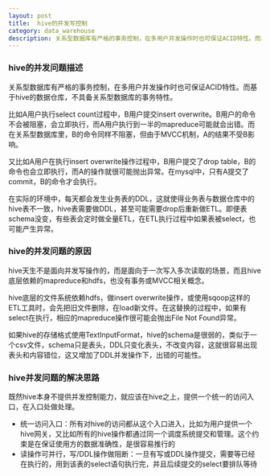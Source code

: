 ```yaml
---
layout: post
title:  hive的并发写控制
category: data_warehouse
description: 关系型数据库有严格的事务控制，在多用户并发操作时也可保证ACID特性。而基于hive的数据仓库，不具备关系型数据库的事务特性。当一个基于hive的数据仓库有多个用户同时使用时，特别是有用户在修改schema或更改数据时，如何保证其他用户的数据一致性，达到数据隔离的效果呢？通过统一的入口访问hive，在入口处做串行化的控制，是一个有效的办法。
---
```


### hive的并发问题描述
关系型数据库有严格的事务控制，在多用户并发操作时也可保证ACID特性。而基于hive的数据仓库，不具备关系型数据库的事务特性。

比如A用户执行select count过程中，B用户提交insert overwrite。B用户的命令不会被阻塞，会立即执行，而A用户执行到一半的mapreduce可能就会出错。而在关系型数据库里，B的命令同样不阻塞，但由于MVCC机制，A的结果不受B影响。

又比如A用户在执行insert overwrite操作过程中，B用户提交了drop table，B的命令也会立即执行，而A的操作就很可能抛出异常。在mysql中，只有A提交了commit，B的命令才会执行。

在实际的环境中，每天都会发生业务表的DDL，这就使得业务表与数据仓库中的hive表不一致，hive表需要做DDL，甚至可能需要drop后重新做ETL。即便表schema没变，有些表会定时做全量ETL，在ETL执行过程中如果表被select，也可能产生异常。

### hive的并发问题的原因
hive天生不是面向并发写操作的，而是面向于一次写入多次读取的场景，而且hive底层依赖的mapreduce和hdfs，也没有事务或MVCC相关概念。

hive底层的文件系统依赖hdfs，做insert overwrite操作，或使用sqoop这样的ETL工具时，会先把旧文件删除，在load新文件。在这替换的过程中，如果有select在执行，相应的mapreduce操作很可能会抛出File Not Found异常。

如果hive的存储格式使用TextInputFormat，hive的schema是很弱的，类似于一个csv文件，schema只是表头，DDL只变化表头，不改变内容，这就很容易出现表头和内容错位，这又增加了DDL并发操作下，出错的可能性。

### hive并发问题的解决思路
既然hive本身不提供并发控制能力，就应该在hive之上，提供一个统一的访问入口，在入口处做处理。

* 统一访问入口：所有对hive的访问都从这个入口进入，比如为用户提供一个hive网关，又比如所有的hive操作都通过同一个调度系统提交和管理。这个约束是在保证使用方的数据准确性，是很容易推行的
* 读操作可并行，写/DDL操作做阻断：一旦有写或DDL操作提交，需要等已经在执行的，用到该表的select语句执行完，并且后续提交的select要排队等待
